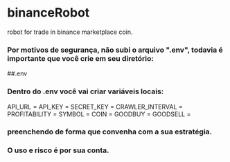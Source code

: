 # binanceRobot
robot for trade in binance marketplace coin.

### Por motivos de segurança, não subi o arquivo ".env", todavia é importante que você crie em seu diretório:
##.env

### Dentro do .env você vai criar variáveis locais:
API_URL = 
API_KEY = 
SECRET_KEY = 
CRAWLER_INTERVAL = 
PROFITABILITY = 
SYMBOL = 
COIN = 
GOODBUY = 
GOODSELL = 

### preenchendo de forma que convenha com a sua estratégia.
### O uso e risco é por sua conta.
